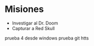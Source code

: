# Misiones

* Investigar al Dr. Doom
* Capturar a Red Skull

prueba 4 desde windows
prueba git htts
